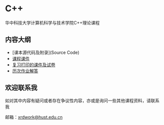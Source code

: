 # C++

华中科技大学计算机科学与技术学院C++理论课程

## 内容大纲

- [课本源代码及附录](Source Code)
- [课程课件](Courseware)
- [复习打印的课件及试卷](Review)
- [历次作业解答](Homework)

## 欢迎联系我

如对其中内容有疑问或者存在争议性内容，亦或是询问一些其他课程资料，请联系我

邮箱：xrdwork@hust.edu.cn
